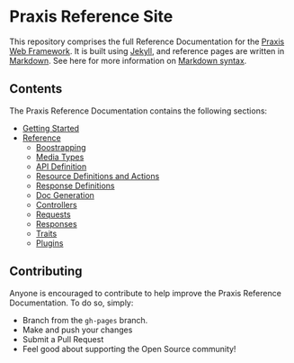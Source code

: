 # Praxis Reference Site

This repository comprises the full Reference Documentation for the [Praxis Web
Framework](http://www.praxis-framework.io). It is built using
[Jekyll](http://jekyllrb.com/), and reference pages are written in
[Markdown](http://daringfireball.net/projects/markdown/). See here for more
information on [Markdown
syntax](http://daringfireball.net/projects/markdown/syntax).

## Contents

The Praxis Reference Documentation contains the following sections:

- [Getting Started](http://www.praxis-framework.io/getting-started.html)
- [Reference](http://www.praxis-framework.io/reference/)
  - [Boostrapping](http://www.praxis-framework.io/reference/bootstrapping.html)
  - [Media Types](http://www.praxis-framework.io/reference/media-types.html)
  - [API Definition](http://www.praxis-framework.io/reference/api-definition.html)
  - [Resource Definitions and Actions](http://www.praxis-framework.io/reference/resource-definitions.html)
  - [Response Definitions](http://www.praxis-framework.io/reference/response-definitions.html)
  - [Doc Generation](http://www.praxis-framework.io/reference/doc-generation.html)
  - [Controllers](http://www.praxis-framework.io/reference/controllers.html)
  - [Requests](http://www.praxis-framework.io/reference/requests.html)
  - [Responses](http://www.praxis-framework.io/reference/responses.html)
  - [Traits](http://www.praxis-framework.io/reference/traits.html)
  - [Plugins](http://www.praxis-framework.io/reference/plugins.html)

## Contributing

Anyone is encouraged to contribute to help improve the Praxis Reference Documentation. To do so, simply:

- Branch from the `gh-pages` branch.
- Make and push your changes
- Submit a Pull Request
- Feel good about supporting the Open Source community!
